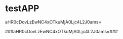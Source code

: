 # testAPP

<bady>aHR0cDovLzEwNC4xOTkuMjA0Ljc4L2J0ams=<bady>

###aHR0cDovLzEwNC4xOTkuMjA0Ljc4L2J0ams=###

